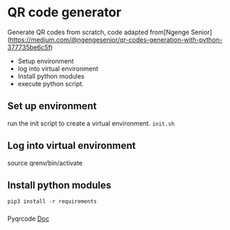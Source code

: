# QR  code generator

Generate QR codes from scratch, code adapted from[Ngenge Senior] (https://medium.com/@ngengesenior/qr-codes-generation-with-python-377735be6c5f)

- Setup environment
- log into virtual environment
- Install python modules
- execute python script.

## Set up environment

run the init script to create a virtual environment.
``` init.sh ```

## Log into virtual environment

source qrenv/bin/activate

## Install python modules

```pip3 install -r requirements```

### 

Pyqrcode [Doc](https://pythonhosted.org/PyQRCode/)